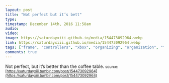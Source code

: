 ```yaml
---
layout: post
title: "Not perfect but it’s bett"
type: 
timestamp: December 14th, 2016 11:58am
audio: 
video: 
image: https://saturdayxiii.github.io/media/154473092964.webp
link: https://saturdayxiii.github.io/media/154473092964.webp
tags: ["frame", "controllers", "xbox", "organizing", "organization", "framing"]
comments: true
---
```

Not perfect, but it’s better than the coffee table.
<small>source: [https://saturdayxiii.tumblr.com/post/154473092964](https://saturdayxiii.tumblr.com/post/154473092964)</small>